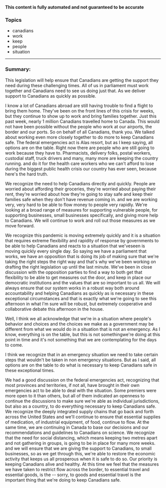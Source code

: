 **This content is fully automated and not guaranteed to be accurate**

### Topics

- canadians
- work
- keep
- people
- situation

---

### Summary:

 This legislation will help ensure that Canadians are getting the support they need during these challenging times.
All of us in parliament must work together and Canadians need to see us doing just that.
As we deliver support to Canadians as quickly as possible.




I know a lot of Canadians abroad are still having trouble to find a flight to bring them home.
They've been on the front lines of this crisis for weeks, but they continue to show up to work and bring families together.
Just this past week, nearly 1 million Canadians travelled home to Canada.
This would not have been possible without the people who work at our airports, the border and our ports.
So on behalf of all Canadians, thank you.
We talked about working even more closely together to do more to keep Canadians safe.
The federal emergencies act is Alas resort, but as I keep saying, all options are on the table.
Right now there are people who are still going to work because they have to. Pharmacists, delivery folks, postal workers, custodial staff, truck drivers and many, many more are keeping the country running.
and do it for the health care workers who we can't afford to lose during the biggest public health crisis our country has ever seen, because here's the hard truth.




We recognize the need to help Canadians directly and quickly.
People are worried about affording their groceries, they're worried about paying their rent, they're worried about how they're going to stay safe and keep their families safe when they don't have revenue coming in.
and we are working very, very hard to be able to flow money to people very rapidly.
We're looking at a broad range of measures for supporting vulnerable people, for supporting businesses, small businesses specifically, and giving more help to Canadians.
We will continue to work and roll out those measures as we move forward.




We recognize this pandemic is moving extremely quickly and it is a situation that requires extreme flexibility and rapidity of response by governments to be able to help Canadians and reacts to a situation that we'veseen is moving quickly every single day.
So saying we have a parliament that works, we have an opposition that is doing its job of making sure that we're taking the right steps the right way and that's why we've been working on drafting the right legislation up until the last minute.
We've been in close discussion with the opposition parties to find a way to both get that flexibility to be able to get measures out the door, and keep in place our democratic institutions and the values that are so important to us all.
We will always ensure that our system works in a robust way both around accountability and helping Canadians as quickly as is necessary in these exceptional circumstances and that is exactly what we're going to see this afternoon in what I'm sure will be robust, but extremely cooperative and collaborative debate this afternoon in the house.




Well, I think we all acknowledge that we're in a situation where people's behavior and choices and the choices we make as a government may be different from what we would do in a situation that is not an emergency. As I know, everything is on the table, but this is not somethingwe're doing at this point in time and it's not something that we are contemplating for the days to come.



I think we recognize that in an emergency situation we need to take certain steps that wouldn't be taken in non emergency situations.
But as I said, all options are on the table to do what is necessary to keep Canadians safe in these exceptional times.



We had a good discussion on the federal emergencies act, recognizing that most provinces and territories, if not all, have brought in their own emergencies act to be able to deal with the situation.
Some premiers were more open to it than others, but all of them indicated an openness to continue the discussions to make sure we're able as individual jurisdictions, but also as a country, to do everything necessary to keep Canadians safe.
We recognize the deeply integrated supply chains that go back and forth across the United States and we'll continue to ensure that essential supplies of medication, of industrial equipment, of food, continue to flow.
At the same time, we are continuing in Canada to base our decisions and our recommendations and guidelines to Canadians on science.
We recognize that the need for social distancing, which means keeping two metres apart and not gathering in groups, is going to be in place for many more weeks.
and we will ensure that we are giving the support to Canadians, to small businesses, so as we get through this, we're able to restore the economic activity that keeps us all prosperous when it is safe to do so. Our priority is keeping Canadians alive and healthy.
At this time we feel that the measures we have taken to restrict flow across the border, to essential travel and essential goods, is the -- sorry, to goods and essential travel is the important thing that we're doing to keep Canadians safe.